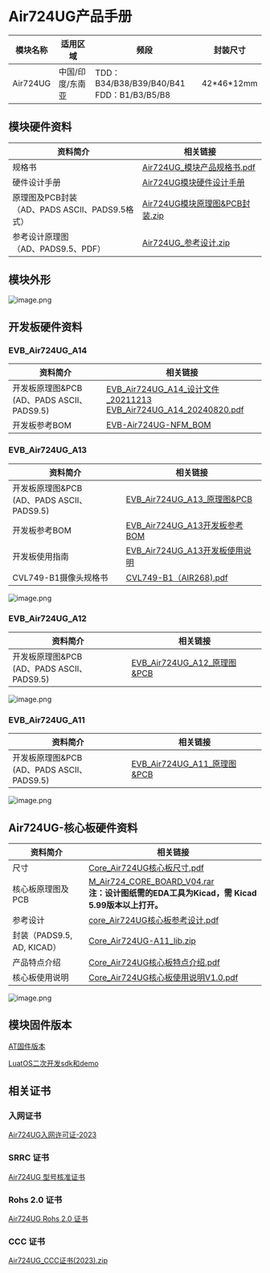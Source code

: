 # Air724UG产品手册

| 模块名称 | 适用区域         | 频段                                            | 封装尺寸     |
| -------- | ---------------- | ----------------------------------------------- | ------------ |
| Air724UG | 中国/印度/东南亚 | TDD：B34/B38/B39/B40/B41 <br />FDD：B1/B3/B5/B8 | 42\*46\*12mm |

## 模块硬件资料

| 资料简介                                             | 相关链接                                                     |
| ---------------------------------------------------- | ------------------------------------------------------------ |
| 规格书                                               | [Air724UG_模块产品规格书.pdf](https://cdn.openluat-luatcommunity.openluat.com/attachment/20211018134348625_Air724UG_%E6%A8%A1%E5%9D%97%E4%BA%A7%E5%93%81%E8%A7%84%E6%A0%BC%E4%B9%A6-v3.0.pdf) |
| 硬件设计手册                                         | [Air724UG模块硬件设计手册](https://doc.openluat.com/article/383/0) |
| 原理图及PCB封装<br />（AD、PADS ASCII、PADS9.5格式） | [Air724UG模块原理图&amp;PCB封装.zip](https://cdn.openluat-luatcommunity.openluat.com/attachment/20201224150449929_Air724UG_Air723UG_%E5%8E%9F%E7%90%86%E5%9B%BEPCB%E5%B0%81%E8%A3%85.zip) |
| 参考设计原理图<br />（AD、PADS9.5、PDF）             | [Air724UG_参考设计.zip](https://cdn.openluat-luatcommunity.openluat.com/attachment/20210225095151349_Air724UG_Reference_Design_V1.0.zip) |

## 模块外形

![image.png](https://cdn.openluat-luatcommunity.openluat.com/images/20220617135529827_image.png)

## 开发板硬件资料

### EVB_Air724UG_A14

| 资料简介                                          | 相关链接                                                                                                                                                                                                                                                                                               |
| ------------------------------------------------- | ------------------------------------------------------------------------------------------------------------------------------------------------------------------------------------------------------------------------------------------------------------------------------------------------------ |
| 开发板原理图&PCB<br />(AD、PADS ASCII、PADS9.5) | [EVB_Air724UG_A14_设计文件_20211213](https://cdn.openluat-luatcommunity.openluat.com/attachment/20230523094035766_EVB_Air724UG_A14_设计文件_20211213.rar)<br />[EVB_Air724UG_A14_20240820.pdf](https://cdn.openluat-luatcommunity.openluat.com/attachment/20240820165347223_EVB_Air724UG_A14_20240820.pdf) |
| 开发板参考BOM                                     | [EVB-Air724UG-NFM_BOM](https://cdn.openluat-luatcommunity.openluat.com/attachment/20230523094141113_EVB-Air724UG-NFM_BOM_B_EVB-Air724UG-NFM_A14_V1.1_20211213(Air724UG_NFM).xlsx)                                                                                                                         |

### EVB_Air724UG_A13

| 资料简介                                          | 相关链接                                                                                                                                                          |
| ------------------------------------------------- | ----------------------------------------------------------------------------------------------------------------------------------------------------------------- |
| 开发板原理图&PCB<br />(AD、PADS ASCII、PADS9.5) | [EVB_Air724UG_A13_原理图&amp;PCB](https://cdn.openluat-luatcommunity.openluat.com/attachment/20201224143227650_EVB_Air724UG_A13_20200723.zip)                        |
| 开发板参考BOM                                     | [EVB_Air724UG_A13开发板参考BOM](https://cdn.openluat-luatcommunity.openluat.com/attachment/20200821115320989_EVB_Air724UG_BOM_B_EVB_Air724UG_A13_V1.5_20200810.xlsx) |
| 开发板使用指南                                    | [EVB_Air724UG_A13开发板使用说明](https://doc.openluat.com/article/2236 "EVB_Air724UG_A13开发板使用说明")                                                                |
| CVL749-B1摄像头规格书                             | [CVL749-B1（AIR268).pdf](https://cdn.openluat-luatcommunity.openluat.com/attachment/20230201200906850_CVL749-B1(AIR268).pdf)                                         |

![image.png](https://cdn.openluat-luatcommunity.openluat.com/images/20220617112740589_image.png)

### EVB_Air724UG_A12

| 资料简介                                          | 相关链接                                                                                                                          |
| ------------------------------------------------- | --------------------------------------------------------------------------------------------------------------------------------- |
| 开发板原理图&PCB<br />(AD、PADS ASCII、PADS9.5) | [EVB_Air724UG_A12_原理图&amp;PCB](https://cdn.openluat-luatcommunity.openluat.com/attachment/20210107163418415_EVB_Air724UG_A12.zip) |

![image.png](https://cdn.openluat-luatcommunity.openluat.com/images/20220617165533623_image.png)

### EVB_Air724UG_A11

| 资料简介                                          | 相关链接                                                                                                                          |
| ------------------------------------------------- | --------------------------------------------------------------------------------------------------------------------------------- |
| 开发板原理图&PCB<br />(AD、PADS ASCII、PADS9.5) | [EVB_Air724UG_A11_原理图&amp;PCB](https://cdn.openluat-luatcommunity.openluat.com/attachment/20210107162537708_EVB_Air724UG_A11.zip) |

![image.png](https://cdn.openluat-luatcommunity.openluat.com/images/20220617155804642_image.png)

## Air724UG-核心板硬件资料

| 资料简介                   | 相关链接                                                                                                                                                                                                          |
| -------------------------- | ----------------------------------------------------------------------------------------------------------------------------------------------------------------------------------------------------------------- |
| 尺寸                       | [Core_Air724UG核心板尺寸.pdf](https://cdn.openluat-luatcommunity.openluat.com/attachment/20211011093636481_Core_Air724UG核心板尺寸.pdf)                                                                              |
| 核心板原理图及PCB          | [M_Air724_CORE_BOARD_V04.rar](https://cdn.openluat-luatcommunity.openluat.com/attachment/20220425141911219_M_Air724_CORE_BOARD_V04.rar)<br />**注：设计图纸需的EDA工具为Kicad，需 Kicad 5.99版本以上打开。** |
| 参考设计                   | [core_Air724UG核心板参考设计.pdf](https://cdn.openluat-luatcommunity.openluat.com/attachment/20210917152159759_core_Air724UG核心板参考设计.pdf)                                                                      |
| 封装（PADS9.5, AD, KICAD） | [Core_Air724UG-A11_lib.zip](https://cdn.openluat-luatcommunity.openluat.com/attachment/20210807140341574_Core_Air724UG-A11_lib.zip)                                                                                  |
| 产品特点介绍               | [Core_Air724UG核心板特点介绍.pdf](https://cdn.openluat-luatcommunity.openluat.com/attachment/20210917202958428_Core_Air724UG核心板特点介绍.pdf)                                                                      |
| 核心板使用说明             | [Core_Air724UG核心板使用说明V1.0.pdf](https://cdn.openluat-luatcommunity.openluat.com/attachment/20210807140238026_Core_Air724UG核心板使用说明V1.0.pdf)                                                              |

![image.png](https://cdn.openluat-luatcommunity.openluat.com/images/20220617163652220_image.png)

## 模块固件版本

[AT固件版本](https://docs.openluat.com/air724ug/at/firmware/)

[LuatOS二次开发sdk和demo](https://docs.openluat.com/air724ug/luatos/firmware/)

## 相关证书
### 入网证书

[Air724UG入网许可证-2023](https://cdn.openluat-luatcommunity.openluat.com/attachment/20231213144643033_Air724UG入网许可证-2023.pdf)

### SRRC 证书

[Air724UG 型号核准证书](http://openluat-erp.oss-cn-hangzhou.aliyuncs.com/erp_site_file/product_file/pc_file_20200714173026_Air724UG%E5%9E%8B%E5%8F%B7%E6%A0%B8%E5%87%86%E8%AF%81-2020.pdf "1212")

### Rohs 2.0 证书

[Air724UG Rohs 2.0 证书](https://cdn.openluat-luatcommunity.openluat.com/attachment/20221207173201831_Air724UG-Rohs2.0证书.pdf)

### CCC 证书

[Air724UG_CCC证书(2023).zip](https://cdn.openluat-luatcommunity.openluat.com/attachment/20230601135805016_Air724UG_CCC证书(2023).zip)
